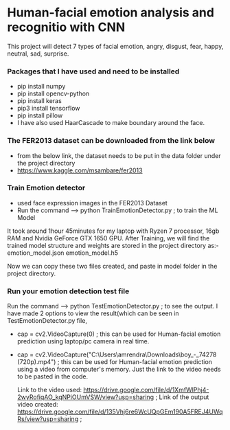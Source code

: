 # Human-facial emotion analysis and recognitio with CNN
This project will detect 7 types of facial emotion, angry, disgust, fear, happy, neutral, sad, surprise.

### Packages that I have used and need to be installed
- pip install numpy
- pip install opencv-python
- pip install keras
- pip3 install tensorflow
- pip install pillow
- I have also used HaarCascade to make boundary around the face.

### The FER2013 dataset can be downloaded from the link below
- from the below link, the dataset needs to be put in the data folder under the project directory
- https://www.kaggle.com/msambare/fer2013

### Train Emotion detector
- used face expression images in the FER2013 Dataset
- Run the command --> python TrainEmotionDetector.py ; to train the ML Model

It took around 1hour 45minutes for my laptop with Ryzen 7 processor, 16gb RAM and Nvidia GeForce GTX 1650 GPU.
After Training, we will find the trained model structure and weights are stored in the project directory as:-
emotion_model.json
emotion_model.h5

Now we can copy these two files created, and paste in model folder in the project directory.

### Run your emotion detection test file
Run the command --> python TestEmotionDetector.py ; to see the output. I have made 2 options to view the result(which 
can be seen in TestEmotionDetector.py file,
- cap = cv2.VideoCapture(0) ; this can be used for Human-facial emotion prediction using laptop/pc camera in real time.
- cap = cv2.VideoCapture("C:\\Users\\amrendra\\Downloads\\boy_-_74278 (720p).mp4") ; this can be used for Human-facial 
  emotion prediction using a video from computer's memory. Just the link to the video needs to be pasted in the code.
  
  Link to the video used: https://drive.google.com/file/d/1XmfWlPhj4-2wyRofiqAO_kqNPiOUmVSW/view?usp=sharing ;
  Link of the output video created: https://drive.google.com/file/d/135Vhj6re6WcUQpGEm190A5FREJ4UWqRs/view?usp=sharing ;
